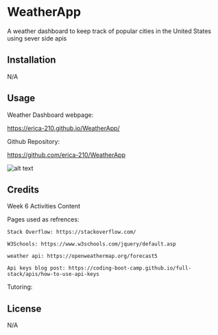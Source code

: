 # WeatherApp

A weather dashboard to keep track of popular cities in the United States using sever side apis 

## Installation

N/A

## Usage

Weather Dashboard webpage:

https://erica-210.github.io/WeatherApp/

Github Repository: 

https://github.com/erica-210/WeatherApp

![alt text]()

## Credits

Week 6 Activities Content

Pages used as refrences:

    Stack Overflow: https://stackoverflow.com/

    W3Schools: https://www.w3schools.com/jquery/default.asp

    weather api: https://openweathermap.org/forecast5

    Api keys blog post: https://coding-boot-camp.github.io/full-stack/apis/how-to-use-api-keys

Tutoring:

    

## License

N/A